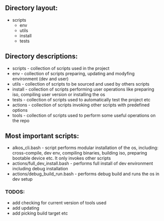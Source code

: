 ## Directory layout:

- scripts
    - env
    - utils
    - install
    - tests

## Directory descriptions:

- scripts - collection of scripts used in the project
- env - collection of scripts preparing, updating and modyfing environment (dev and user)
- utils - collection of scripts to be sourced and used by others scripts
- install - collection of scripts performing user operations like preparing iso, compiling user version or installing the os
- tests - collection of scripts used to automatically test the project etc
- actions - collection of scripts invoking other scripts with predefined options
- tools - collection of scripts used to perform some useful operations on the repo

## Most important scripts:
- alkos_cli.bash - script performs modular installation of the os, including: cross-compile, dev env, compiling binaries, building iso, preparing bootable device etc. It only invokes other scripts
- actions/full\_dev\_install.bash - performs full install of dev environment including debug installation
- actions/debug\_build\_run.bash - performs debug build and runs the os in dev setup

### TODOS:
- add checking for current version of tools used
- add updating
- add picking build target etc
